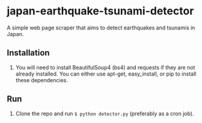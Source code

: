 # japan-earthquake-tsunami-detector
A simple web page scraper that aims to detect earthquakes and tsunamis in Japan.


## Installation

1. You will need to install BeautifulSoup4 (bs4) and requests if they are not already installed. You can either use apt-get, easy_install, or pip to install these dependencies.

## Run

1. Clone the repo and run `$ python detector.py` (preferably as a cron job).



